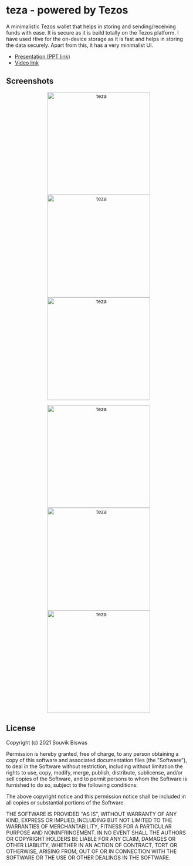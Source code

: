 # teza - powered by Tezos

A minimalistic Tezos wallet that helps in storing and sending/receiving funds with ease. It is secure as it is build totally on the Tezos platform. I have used Hive for the on-device storage as it is fast and helps in storing the data securely. Apart from this, it has a very minimalist UI.

* [Presentation (PPT link)](https://docs.google.com/presentation/d/1A4P4dxH6GhLOAo_mi8qkC2shcA-qSGI618iUZ7HcaoE/edit)
* [Video link](https://youtu.be/Gm5wR50yf6s) 

## Screenshots

<p align="center">
  <img width="280" src="screenshots/teza_4.png" alt="teza" />
  <img width="280" src="screenshots/teza_5.png" alt="teza" />
  <img width="280" src="screenshots/teza_6.png" alt="teza" />
</p>

<p align="center">
  <img width="280" src="screenshots/teza_3.png" alt="teza" />
  <img width="280" src="screenshots/teza_2.png" alt="teza" />
  <img width="280" src="screenshots/teza_1.png" alt="teza" />
</p>

## License

Copyright (c) 2021 Souvik Biswas

Permission is hereby granted, free of charge, to any person obtaining a copy
of this software and associated documentation files (the "Software"), to deal
in the Software without restriction, including without limitation the rights
to use, copy, modify, merge, publish, distribute, sublicense, and/or sell
copies of the Software, and to permit persons to whom the Software is
furnished to do so, subject to the following conditions:

The above copyright notice and this permission notice shall be included in all
copies or substantial portions of the Software.

THE SOFTWARE IS PROVIDED "AS IS", WITHOUT WARRANTY OF ANY KIND, EXPRESS OR
IMPLIED, INCLUDING BUT NOT LIMITED TO THE WARRANTIES OF MERCHANTABILITY,
FITNESS FOR A PARTICULAR PURPOSE AND NONINFRINGEMENT. IN NO EVENT SHALL THE
AUTHORS OR COPYRIGHT HOLDERS BE LIABLE FOR ANY CLAIM, DAMAGES OR OTHER
LIABILITY, WHETHER IN AN ACTION OF CONTRACT, TORT OR OTHERWISE, ARISING FROM,
OUT OF OR IN CONNECTION WITH THE SOFTWARE OR THE USE OR OTHER DEALINGS IN THE
SOFTWARE.
